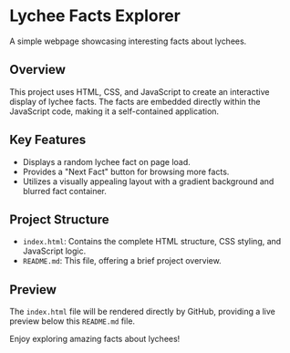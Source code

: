 # Lychee Facts Explorer

A simple webpage showcasing interesting facts about lychees.

## Overview

This project uses HTML, CSS, and JavaScript to create an interactive display of lychee facts. The facts are embedded directly within the JavaScript code, making it a self-contained application.

## Key Features

*   Displays a random lychee fact on page load.
*   Provides a "Next Fact" button for browsing more facts.
*   Utilizes a visually appealing layout with a gradient background and blurred fact container.

## Project Structure

*   `index.html`: Contains the complete HTML structure, CSS styling, and JavaScript logic.
*   `README.md`: This file, offering a brief project overview.

## Preview

The `index.html` file will be rendered directly by GitHub, providing a live preview below this `README.md` file.

Enjoy exploring amazing facts about lychees!
